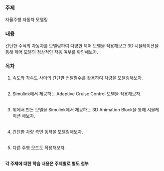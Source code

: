 <h3>주제</h3>

자율주행 자동차 모델링

<h3>내용</h3>

간단한 수식의 자동차를 모델링하여 다양한 제어 모델을 적용해보고 3D 시뮬레이션을 통해 제어 모델의 정상적인 작동 여부를 확인해보자.

<h3>목차</h3>

1. 속도와 가속도 사이의 간단한 전달함수를 활용하여 차량을 모델링해보자.</br></br>

2. Simulink에서 제공하는 Adaptive Cruise Control 모델을 적용해보자.</br></br>

3. 위에서 만든 모델을 Simulink에서 제공하는 3D Animation Block을 통해 시뮬레이션 해보자.</br></br>

4. 간단한 차량 측면 동작을 모델링해보자.</br></br>

5. 다른 주행 모드도 적용해보자.</br></br>

**각 주제에 대한 학습 내용은 주제별로 별도 첨부**
